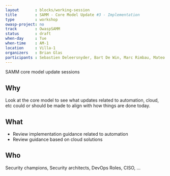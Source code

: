 ```yaml
---
layout       : blocks/working-session
title        : SAMM - Core Model Update #3 - Implementation
type         : workshop
owasp-project: no
track        : OwaspSAMM
status       : draft
when-day     : Tue
when-time    : AM-1
location     : Villa-1
organizers   : Brian Glas
participants : Sebastien Deleersnyder, Bart De Win, Marc Rimbau, Mateo Martinez, Yan Kravchenko, Timo Pagel, Viktor Lindstrom
---
```


SAMM core model update sessions

## Why

Look at the core model to see what updates related to automation, cloud, etc could or should be made to align with how things are done today.

## What

- Review implementation guidance related to automation
- Review guidance based on cloud solutions

## Who

Security champions, Security architects, DevOps Roles, CISO, ...
